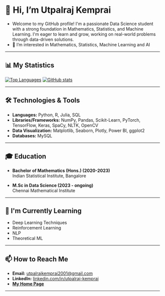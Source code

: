 # 👋 Hi, I’m Utpalraj Kemprai
- Welcome to my GitHub profile! I'm a passionate Data Science student with a strong foundation in Mathematics, Statistics, and Machine Learning. I'm eager to learn and grow, working on real-world problems through data-driven solutions.
- 👀 I’m interested in Mathematics, Statistics, Machine Learning and AI

---

## 📊 My Statistics
[![Top Languages](https://github-readme-stats.vercel.app/api/top-langs/?username=U1Kemp&layout=compact&theme=vision-friendly-dark)](https://github.com/anuraghazra/github-readme-stats)
[![GitHub stats](https://github-readme-stats.vercel.app/api?username=U1Kemp&layout=compact&theme=vision-friendly-dark)](https://github.com/anuraghazra/github-readme-stats)

---
## 🛠️ Technologies & Tools

- **Languages:** Python, R, Julia, SQL
- **Libraries/Frameworks:** NumPy, Pandas, Scikit-Learn, PyTorch, TensorFlow, Keras, SpaCy, NLTK, OpenCV
- **Data Visualization:** Matplotlib, Seaborn, Plotly, Power BI, ggplot2
- **Databases:** MySQL
---

## 🎓 Education

- **Bachelor of Mathematics (Hons.) (2020-2023)**  
  Indian Statistical Institute, Bangalore

- **M.Sc in Data Science (2023 - ongoing)**  
  Chennai Mathematical Institute
---

## 🌱 I'm Currently Learning
- Deep Learning Techniques
- Reinforcement Learning
- NLP
- Theoretical ML
---

## 📫 How to Reach Me

- **Email:** [utpalrajkemprai2001@gmail.com](mailto:utpalrajkemprai2001@gmail.com)
- **LinkedIn:** [linkedin.com/in/utpalraj-kemprai](https://www.linkedin.com/in/utpalraj-kemprai-89245a251/)
- **[My Home Page](https://u1kemp.github.io/index.html)**

---


<!---
U1Kemp/U1Kemp is a ✨ special ✨ repository because its `README.md` (this file) appears on your GitHub profile.
You can click the Preview link to take a look at your changes.
--->
